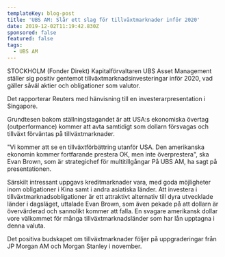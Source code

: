```yaml
---
templateKey: blog-post
title: 'UBS AM: Slår ett slag för tillväxtmarknader inför 2020'
date: 2019-12-02T11:19:42.830Z
sponsored: false
featured: false
tags:
  - UBS AM
---
```

STOCKHOLM (Fonder Direkt) Kapitalförvaltaren UBS Asset Management ställer sig positiv gentemot tillväxtmarknadsinvesteringar inför 2020, vad gäller såväl aktier och obligationer som valutor.



Det rapporterar Reuters med hänvisning till en investerarpresentation i Singapore.



Grundtesen bakom ställningstagandet är att USA:s ekonomiska övertag (outperformance) kommer att avta samtidigt som dollarn försvagas och tillväxt förväntas på tillväxtmarknader.



"Vi kommer att se en tillväxtförbättring utanför USA. Den amerikanska ekonomin kommer fortfarande prestera OK, men inte överprestera", ska Evan Brown, som är strategichef för multitillgångar På UBS AM, ha sagt på presentationen.



Särskilt intressant uppgavs kreditmarknader vara, med goda möjligheter inom obligationer i Kina samt i andra asiatiska länder. Att investera i tillväxtmarknadsobligationer är ett attraktivt alternativ till dyra utvecklade länder i dagsläget, uttalade Evan Brown, som även pekade på att dollarn är övervärderad och sannolikt kommer att falla. En svagare amerikansk dollar vore välkommet för många tillväxtmarknadsländer som har lån upptagna i denna valuta.



Det positiva budskapet om tillväxtmarknader följer på uppgraderingar från JP Morgan AM och Morgan Stanley i november.
